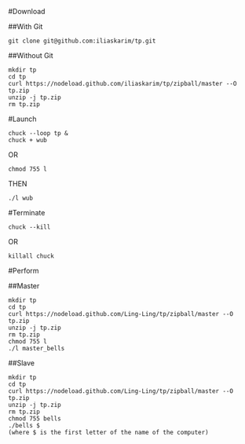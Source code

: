 #Download

##With Git
```
git clone git@github.com:iliaskarim/tp.git
```


##Without Git
```
mkdir tp
cd tp
curl https://nodeload.github.com/iliaskarim/tp/zipball/master --O tp.zip
unzip -j tp.zip
rm tp.zip
```


#Launch

```
chuck --loop tp &
chuck + wub
```

OR  

```
chmod 755 l
```

THEN  

```
./l wub
```


#Terminate

```
chuck --kill
```

OR  

```
killall chuck
```


#Perform

##Master

```
mkdir tp
cd tp
curl https://nodeload.github.com/Ling-Ling/tp/zipball/master --O tp.zip
unzip -j tp.zip
rm tp.zip
chmod 755 l
./l master_bells
```


##Slave
```
mkdir tp
cd tp
curl https://nodeload.github.com/Ling-Ling/tp/zipball/master --O tp.zip
unzip -j tp.zip
rm tp.zip
chmod 755 bells
./bells $
(where $ is the first letter of the name of the computer)
```
